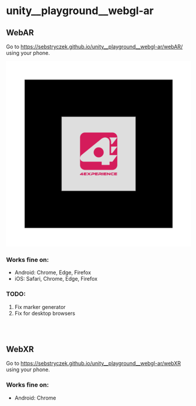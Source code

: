 # unity__playground__webgl-ar

## WebAR

Go to https://sebstryczek.github.io/unity__playground__webgl-ar/webAR/ using your phone.

![marker](https://raw.githubusercontent.com/sebstryczek/unity__playground__webgl-ar/main/docs/webAR/data/markersImages/4experience.png)

### Works fine on:
- Android: Chrome, Edge, Firefox
- iOS: Safari, Chrome, Edge, Firefox

### TODO:
1. Fix marker generator
2. Fix for desktop browsers

<br /><br />

## WebXR

Go to https://sebstryczek.github.io/unity__playground__webgl-ar/webXR using your phone.

### Works fine on:
- Android: Chrome
